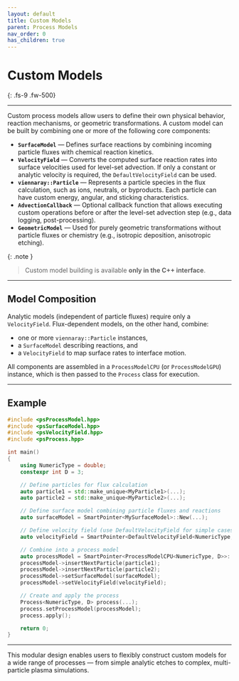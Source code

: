 ```yaml
---
layout: default
title: Custom Models
parent: Process Models
nav_order: 0
has_children: true
---
```


# Custom Models

{: .fs-9 .fw-500}

---

Custom process models allow users to define their own physical behavior, reaction mechanisms, or geometric transformations. A custom model can be built by combining one or more of the following core components:

* **`SurfaceModel`** — Defines surface reactions by combining incoming particle fluxes with chemical reaction kinetics.
* **`VelocityField`** — Converts the computed surface reaction rates into surface velocities used for level-set advection. If only a constant or analytic velocity is required, the `DefaultVelocityField` can be used.
* **`viennaray::Particle`** — Represents a particle species in the flux calculation, such as ions, neutrals, or byproducts. Each particle can have custom energy, angular, and sticking characteristics.
* **`AdvectionCallback`** — Optional callback function that allows executing custom operations before or after the level-set advection step (e.g., data logging, post-processing).
* **`GeometricModel`** — Used for purely geometric transformations without particle fluxes or chemistry (e.g., isotropic deposition, anisotropic etching).

{: .note }

> Custom model building is available **only in the C++ interface**.

---

## Model Composition

Analytic models (independent of particle fluxes) require only a `VelocityField`.
Flux-dependent models, on the other hand, combine:

* one or more `viennaray::Particle` instances,
* a `SurfaceModel` describing reactions, and
* a `VelocityField` to map surface rates to interface motion.

All components are assembled in a `ProcessModelCPU` (or `ProcessModelGPU`) instance, which is then passed to the `Process` class for execution.

---

## Example

```cpp
#include <psProcessModel.hpp>
#include <psSurfaceModel.hpp>
#include <psVelocityField.hpp>
#include <psProcess.hpp>

int main()
{
    using NumericType = double;
    constexpr int D = 3;

    // Define particles for flux calculation
    auto particle1 = std::make_unique<MyParticle1>(...);
    auto particle2 = std::make_unique<MyParticle2>(...);

    // Define surface model combining particle fluxes and reactions
    auto surfaceModel = SmartPointer<MySurfaceModel>::New(...);

    // Define velocity field (use DefaultVelocityField for simple cases)
    auto velocityField = SmartPointer<DefaultVelocityField<NumericType, D>>::New();

    // Combine into a process model
    auto processModel = SmartPointer<ProcessModelCPU<NumericType, D>>::New();
    processModel->insertNextParticle(particle1);
    processModel->insertNextParticle(particle2);
    processModel->setSurfaceModel(surfaceModel);
    processModel->setVelocityField(velocityField);

    // Create and apply the process
    Process<NumericType, D> process(...);
    process.setProcessModel(processModel);
    process.apply();

    return 0;
}
```

---

This modular design enables users to flexibly construct custom models for a wide range of processes — from simple analytic etches to complex, multi-particle plasma simulations.
